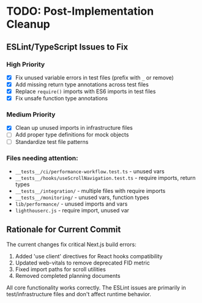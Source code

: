 # TODO: Post-Implementation Cleanup

## ESLint/TypeScript Issues to Fix

### High Priority

- [x] Fix unused variable errors in test files (prefix with `_` or remove)
- [x] Add missing return type annotations across test files
- [x] Replace `require()` imports with ES6 imports in test files
- [x] Fix unsafe function type annotations

### Medium Priority

- [x] Clean up unused imports in infrastructure files
- [ ] Add proper type definitions for mock objects
- [ ] Standardize test file patterns

### Files needing attention:

- `__tests__/ci/performance-workflow.test.ts` - unused vars
- `__tests__/hooks/useScrollNavigation.test.ts` - require imports, return types
- `__tests__/integration/` - multiple files with require imports
- `__tests__/monitoring/` - unused vars, function types
- `lib/performance/` - unused imports and vars
- `lighthouserc.js` - require import, unused var

## Rationale for Current Commit

The current changes fix critical Next.js build errors:

1. Added 'use client' directives for React hooks compatibility
2. Updated web-vitals to remove deprecated FID metric
3. Fixed import paths for scroll utilities
4. Removed completed planning documents

All core functionality works correctly. The ESLint issues are primarily in test/infrastructure files and don't affect runtime behavior.
